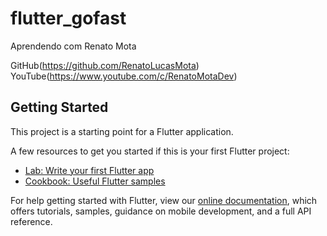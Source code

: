 # flutter_gofast
Aprendendo com Renato Mota

GitHub(https://github.com/RenatoLucasMota)
YouTube(https://www.youtube.com/c/RenatoMotaDev)


## Getting Started

This project is a starting point for a Flutter application.

A few resources to get you started if this is your first Flutter project:

- [Lab: Write your first Flutter app](https://flutter.dev/docs/get-started/codelab)
- [Cookbook: Useful Flutter samples](https://flutter.dev/docs/cookbook)

For help getting started with Flutter, view our
[online documentation](https://flutter.dev/docs), which offers tutorials,
samples, guidance on mobile development, and a full API reference.
